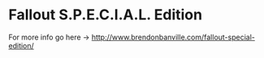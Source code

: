 # Fallout S.P.E.C.I.A.L. Edition
For more info go here -> http://www.brendonbanville.com/fallout-special-edition/

